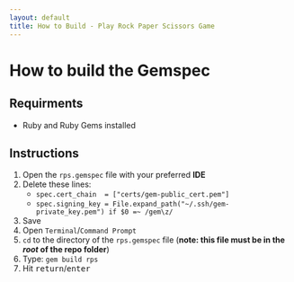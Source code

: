 ```yaml
---
layout: default
title: How to Build - Play Rock Paper Scissors Game
---
```


# How to build the Gemspec

## Requirments 

* Ruby and Ruby Gems installed

## Instructions

1. Open the `rps.gemspec` file with your preferred **IDE**
2. Delete these lines:
   + `spec.cert_chain  = ["certs/gem-public_cert.pem"]`
   - `spec.signing_key = File.expand_path("~/.ssh/gem-private_key.pem") if $0 =~ /gem\z/`
3. Save
4. Open `Terminal`/`Command Prompt`
5. `cd` to the directory of the `rps.gemspec` file (**note: this file must be in the _root_ of the repo folder**)
6. Type: `gem build rps`
7. Hit <kbd>return</kbd>/<kbd>enter</kbd>
